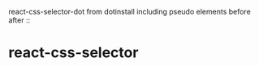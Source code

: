 react-css-selector-dot
from dotinstall
including pseudo elements
before after ::
# react-css-selector

